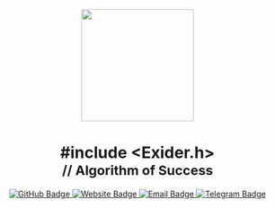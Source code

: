 <div align="center">
  <img src="https://media.giphy.com/media/z8rEcJ6I0hiUM/giphy.gif" width="200"/>
  
  <h1>#include &lt;Exider.h&gt;<br/><small>// Algorithm of Success</small></h1>
  
  
  <div id="badges">
    <a href="https://github.com/Ex1d3r">
      <img src="https://img.shields.io/badge/GitHub-100000?style=for-the-badge&logo=github&logoColor=white" alt="GitHub Badge"/>
    </a>
    <a href="https://exider.tech">
      <img src="https://img.shields.io/badge/Website-3b5998?style=for-the-badge&logo=google-chrome&logoColor=white" alt="Website Badge"/>
    </a>
    <a href="mailto:contact@exider.tech">
      <img src="https://img.shields.io/badge/Email-D14836?style=for-the-badge&logo=gmail&logoColor=white" alt="Email Badge"/>
    </a>
    <a href="https://t.me/ex1d3r">
      <img src="https://img.shields.io/badge/Telegram-2CA5E0?style=for-the-badge&logo=telegram&logoColor=white" alt="Telegram Badge"/>
    </a>
  </div>
</div>
